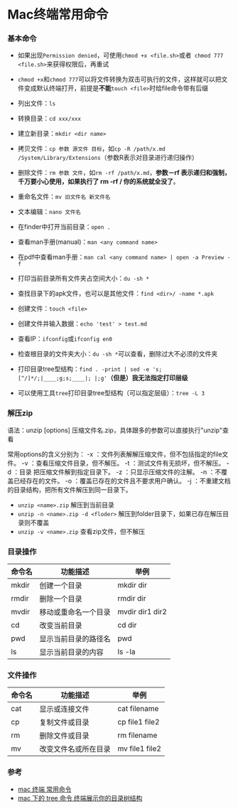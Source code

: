 # Mac终端常用命令
### 基本命令
* 如果出现`Permission denied`，可使用`chmod +x <file.sh>`或者` chmod 777 <file.sh>`来获得权限后，再重试

* `chmod +x`和`chmod 777`可以将文件转换为双击可执行的文件，这样就可以把文件变成默认终端打开，前提是**不能**`touch <file>`时给file命令带有后缀
* 列出文件：`ls`
* 转换目录：`cd xxx/xxx`
* 建立新目录：`mkdir <dir name>`
* 拷贝文件：`cp 参数 源文件 目标`，如`cp -R /path/x.md /System/Library/Extensions`（参数R表示对目录进行递归操作）
* 删除文件：`rm 参数 文件`，如`rm -rf /path/x.md`，**参数－rf 表示递归和强制，千万要小心使用，如果执行了 rm -rf / 你的系统就全没了**。
* 重命名文件：`mv 旧文件名 新文件名`
* 文本编辑：`nano 文件名`
* 在finder中打开当前目录：`open .`
* 查看man手册(manual)：`man <any command name>`
* 在pdf中查看man手册：`man cal <any command name> | open -a Preview -f`
* 打印当前目录所有文件夹占空间大小：`du -sh *`
* 查找目录下的apk文件，也可以是其他文件：`find <dir>/ -name *.apk`
* 创建文件：`touch <file>`
* 创建文件并输入数据：`echo 'test' > test.md`
* 查看IP：`ifconfig`或`ifconfig en0`
* 检查根目录的文件夹大小：`du -sh *`可以查看，删除过大不必须的文件夹
* 打印目录tree型结构：`find . -print | sed -e 's;[^/]*/;|____;g;s;____|; |;g'`**（但是）我无法指定打印层级**
* 可以使用工具`tree`打印目录tree型结构（可以指定层级）：`tree -L 3`

### 解压zip
语法：unzip [options] 压缩文件名.zip，具体跟多的参数可以直接执行"unzip"查看

常用options的含义分别为： 
-x ：文件列表解解压缩文件，但不包括指定的file文件。 
-v ：查看压缩文件目录，但不解压。 
-t ：测试文件有无损坏，但不解压。 
-d ：目录 把压缩文件解到指定目录下。 
-z ：只显示压缩文件的注解。 
-n ：不覆盖已经存在的文件。 
-o ：覆盖已存在的文件且不要求用户确认。 
-j ：不重建文档的目录结构，把所有文件解压到同一目录下。 

* `unzip <name>.zip` 解压到当前目录
* `unzip -n <name>.zip -d <floder>` 解压到folder目录下，如果已存在解压目录则不覆盖
* `unzip -v <name>.zip` 查看zip文件，但不解压

### 目录操作
|命令名|功能描述|举例|
|---|---|---|
|mkdir|创建一个目录|mkdir dir|
|rmdir|删除一个目录|rmdir dir|
|mvdir|移动或重命名一个目录|mvdir dir1 dir2|
|cd|改变当前目录|cd dir|
|pwd|显示当前目录的路径名|pwd|
|ls|显示当前目录的内容|ls -la|

### 文件操作
|命令名|功能描述|举例|
|---|---|---|
|cat|显示或连接文件|cat filename|
|cp|复制文件或目录|cp file1 file2|
|rm|删除文件或目录|rm filename|
|mv|改变文件名或所在目录|mv file1 file2|

### 参考
* [mac 终端 常用命令](http://www.cnblogs.com/iphone520/archive/2012/03/26/2418468.html)
* [mac 下的 tree 命令 终端展示你的目录树结构](http://yijiebuyi.com/blog/c0defa3a47d16e675d58195adc35514b.html)